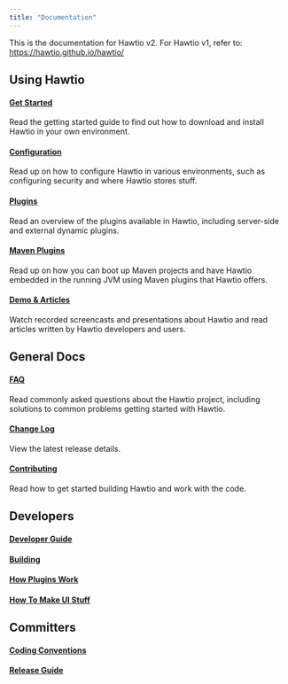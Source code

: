 ```yaml
---
title: "Documentation"
---
```


This is the documentation for Hawtio v2. For Hawtio v1, refer to: https://hawtio.github.io/hawtio/

## Using Hawtio

#### [Get Started](get-started/)

Read the getting started guide to find out how to download and install Hawtio in your own environment.

#### [Configuration](configuration/)

Read up on how to configure Hawtio in various environments, such as configuring security and where Hawtio stores stuff.

#### [Plugins](plugins/)

Read an overview of the plugins available in Hawtio, including server-side and external dynamic plugins.

#### [Maven Plugins](maven-plugins/)

 Read up on how you can boot up Maven projects and have Hawtio embedded in the running JVM using Maven plugins that Hawtio offers.

#### [Demo & Articles](articles/)

Watch recorded screencasts and presentations about Hawtio and read articles written by Hawtio developers and users.

## General Docs

#### [FAQ](faq/)

Read commonly asked questions about the Hawtio project, including solutions to common problems getting started with Hawtio.

#### [Change Log](https://github.com/hawtio/hawtio/blob/2.x/CHANGES.md)

View the latest release details.

#### [Contributing](contributing/)

Read how to get started building Hawtio and work with the code.

## Developers

#### [Developer Guide](https://github.com/hawtio/hawtio/blob/master/DEVELOPERS.md)

#### [Building](https://github.com/hawtio/hawtio/blob/master/BUILDING.md)

#### [How Plugins Work](how-plugins-work/)

#### [How To Make UI Stuff](how-to-make-ui-stuff/)

## Committers

#### [Coding Conventions](coding-conventions/)

#### [Release Guide](release-guide/)
